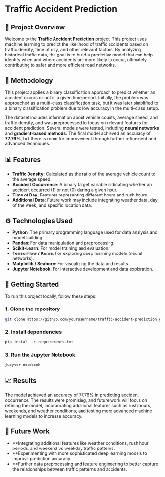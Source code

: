 # Traffic Accident Prediction

## 🚗 **Project Overview**

Welcome to the **Traffic Accident Prediction** project! This project uses machine learning to predict the likelihood of traffic accidents based on traffic density, time of day, and other relevant factors. By analyzing historical traffic data, the goal is to build a predictive model that can help identify when and where accidents are more likely to occur, ultimately contributing to safer and more efficient road networks.

## 🧠 **Methodology**

This project applies a binary classification approach to predict whether an accident occurs or not in a given time period. Initially, the problem was approached as a multi-class classification task, but it was later simplified to a binary classification problem due to low accuracy in the multi-class setup.

The dataset includes information about vehicle counts, average speed, and traffic density, and was preprocessed to focus on relevant features for accident prediction. Several models were tested, including **neural networks** and **gradient-based methods**. The final model achieved an accuracy of **77.76%**, but there is room for improvement through further refinement and advanced techniques.

## 📊 **Features**

- **Traffic Density**: Calculated as the ratio of the average vehicle count to the average speed.
- **Accident Occurrence**: A binary target variable indicating whether an accident occurred (1) or not (0) during a given hour.
- **Time of Day**: Features representing different hours and rush hours.
- **Additional Data**: Future work may include integrating weather data, day of the week, and specific location data.

## ⚙️ **Technologies Used**

- **Python**: The primary programming language used for data analysis and model building.
- **Pandas**: For data manipulation and preprocessing.
- **Scikit-Learn**: For model training and evaluation.
- **TensorFlow / Keras**: For exploring deep learning models (neural networks).
- **Matplotlib / Seaborn**: For visualizing the data and results.
- **Jupyter Notebook**: For interactive development and data exploration.

## 🚀 **Getting Started**

To run this project locally, follow these steps:

### 1. Clone the repository
```bash
git clone https://github.com/yourusername/traffic-accident-prediction.git
```
### 2. Install dependencies
```bash
pip install -r requirements.txt
```
### 3. Run the Jupyter Notebook
```bash
jupyter notebook
```
## 📈 Results

The model achieved an accuracy of 77.76% in predicting accident occurrence. The results were promising, and future work will focus on refining the model, incorporating additional features such as rush hours, weekends, and weather conditions, and testing more advanced machine learning models to increase accuracy.

## 🔮 Future Work

- **Integrating additional features like weather conditions, rush hour periods, and weekend vs weekday traffic patterns.
- **Experimenting with more sophisticated deep learning models to improve prediction accuracy.
- **Further data preprocessing and feature engineering to better capture the relationships between traffic patterns and accidents.




